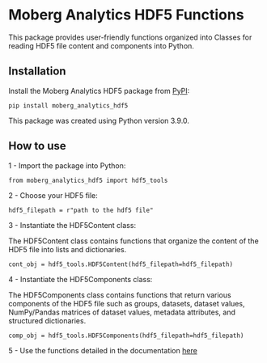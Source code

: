 # Moberg Analytics HDF5 Functions

This package provides user-friendly functions organized into Classes for reading HDF5 file content and components into Python. 

## Installation

Install the Moberg Analytics HDF5 package from [PyPI](insert_link_to_pypi):

    pip install moberg_analytics_hdf5
    
This package was created using Python version 3.9.0.

## How to use

1 - Import the package into Python:
	
	from moberg_analytics_hdf5 import hdf5_tools
	
2 - Choose your HDF5 file:

	hdf5_filepath = r"path to the hdf5 file"
	
3 - Instantiate the HDF5Content class:

The HDF5Content class contains functions that organize the content of the HDF5 file into lists and dictionaries.

	cont_obj = hdf5_tools.HDF5Content(hdf5_filepath=hdf5_filepath)

4 - Instantiate the HDF5Components class:

The HDF5Components class contains functions that return various components of the HDF5 file such as
groups, datasets, dataset values, NumPy/Pandas matrices of dataset values, metadata attributes, and structured dictionaries.

	comp_obj = hdf5_tools.HDF5Components(hdf5_filepath=hdf5_filepath)
	
5 - Use the functions detailed in the documentation [here](insert_link_to_docs)
